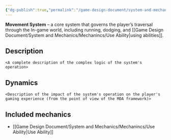 ```yaml
---
{"dg-publish":true,"permalink":"/game-design-document/system-and-mechanics/systems/movement-system/"}
---
```


**Movement System** – a core system that governs the player’s traversal through the In-game world, including running, dodging, and [[Game Design Document/System and Mechanics/Mechanincs/Use Ability\|using abilities]].

## Description
`<A complete description of the complex logic of the system's operation>`

## Dynamics 
`<Description of the impact of the system's operation on the player's gaming experience (from the point of view of the MDA framework)>`

## Included mechanics
- [[Game Design Document/System and Mechanics/Mechanincs/Use Ability\|Use Ability]]